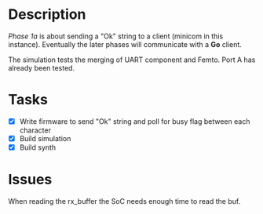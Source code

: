 # Description
*Phase 1a* is about sending a "Ok" string to a client (minicom in this instance). Eventually the later phases will communicate with a **Go** client.

The simulation tests the merging of UART component and Femto. Port A has already been tested.

# Tasks
- [x] Write firmware to send "Ok" string and poll for busy flag between each character
- [x] Build simulation
- [x] Build synth

# Issues
When reading the rx_buffer the SoC needs enough time to read the buf.